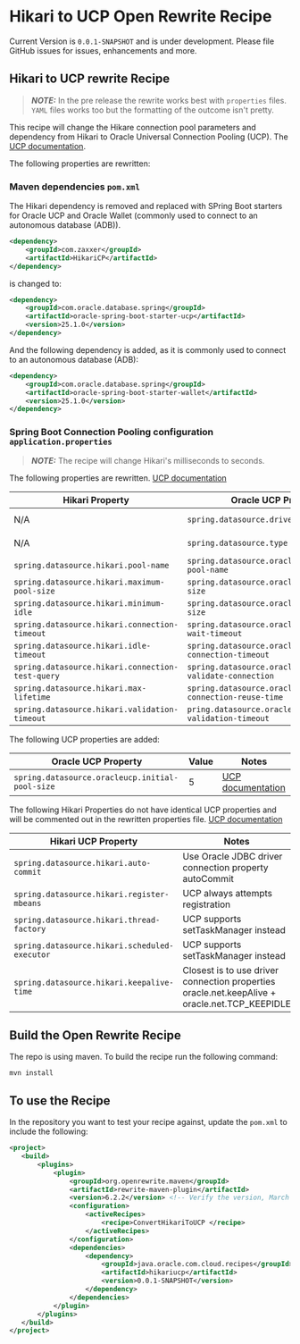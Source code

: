 # Hikari to UCP Open Rewrite Recipe

Current Version is `0.0.1-SNAPSHOT` and is under development. Please file GitHub issues for issues, enhancements and more.

## Hikari to UCP rewrite Recipe

> **_NOTE:_**  In the pre release the rewrite works best with `properties` files. `YAML` files works too but the formatting of the outcome isn't pretty.

This recipe will change the Hikare connection pool parameters and dependency from Hikari to Oracle Universal Connection Pooling (UCP). The [UCP documentation](https://docs.oracle.com/en/database/oracle/oracle-database/23/jjucp/index.html).

The following properties are rewritten:

### Maven dependencies `pom.xml`

The Hikari dependency is removed and replaced with SPring Boot starters for Oracle UCP and Oracle Wallet (commonly used to connect to an autonomous database (ADB)).

```xml
<dependency>
    <groupId>com.zaxxer</groupId>
    <artifactId>HikariCP</artifactId>
</dependency>
```

is changed to:

```xml
<dependency>
    <groupId>com.oracle.database.spring</groupId>
    <artifactId>oracle-spring-boot-starter-ucp</artifactId>
    <version>25.1.0</version>
</dependency>
```

And the following dependency is added, as it is commonly used to connect to an autonomous database (ADB):

```xml
<dependency>
    <groupId>com.oracle.database.spring</groupId>
    <artifactId>oracle-spring-boot-starter-wallet</artifactId>
    <version>25.1.0</version>
</dependency>
```

### Spring Boot Connection Pooling configuration `application.properties`

> **_NOTE:_**  The recipe will change Hikari's milliseconds to seconds.

The following properties are rewritten. [UCP documentation](https://docs.oracle.com/en/database/oracle/oracle-database/23/jjucp/index.html)

| Hikari Property | Oracle UCP Property | Notes |
|-----------------|---------------------|-------|
| N/A | `spring.datasource.driver-class-name` | Will be set to `oracle.jdbc.OracleDriver`       |
| N/A | `spring.datasource.type` | Will be set to `oracle.ucp.jdbc.PoolDataSource` |
| `spring.datasource.hikari.pool-name` | `spring.datasource.oracleucp.connection-pool-name` | |
| `spring.datasource.hikari.maximum-pool-size` | `spring.datasource.oracleucp.max-pool-size` | |
| `spring.datasource.hikari.minimum-idle` | `spring.datasource.oracleucp.min-pool-size` | |
| `spring.datasource.hikari.connection-timeout` | `spring.datasource.oracleucp.connection-wait-timeout` | |
| `spring.datasource.hikari.idle-timeout` | `spring.datasource.oracleucp.inactive-connection-timeout` | |
| `spring.datasource.hikari.connection-test-query` | `spring.datasource.oracleucp.s-q-l-for-validate-connection` | |
| `spring.datasource.hikari.max-lifetime` | `spring.datasource.oracleucp.max-connection-reuse-time` | |
| `spring.datasource.hikari.validation-timeout` | `pring.datasource.oracleucp.connection-validation-timeout` | |

The following UCP properties are added:

| Oracle UCP Property | Value | Notes |
|---------------------|-------|-------|
| `spring.datasource.oracleucp.initial-pool-size` | 5 | [UCP documentation](https://docs.oracle.com/en/database/oracle/oracle-database/23/jjucp/index.html) |

The following Hikari Properties do not have identical UCP properties and will be commented out in the rewritten properties file. [UCP documentation](https://docs.oracle.com/en/database/oracle/oracle-database/23/jjucp/index.html)

| Hikari UCP Property | Notes |
|---------------------|-------|
| `spring.datasource.hikari.auto-commit` | Use Oracle JDBC driver connection property autoCommit |
| `spring.datasource.hikari.register-mbeans` | UCP always attempts registration |
| `spring.datasource.hikari.thread-factory` | UCP supports setTaskManager instead |
| `spring.datasource.hikari.scheduled-executor` | UCP supports setTaskManager instead |
| `spring.datasource.hikari.keepalive-time` | Closest is to use driver connection properties oracle.net.keepAlive + oracle.net.TCP_KEEPIDLE |

## Build the Open Rewrite Recipe

The repo is using maven. To build the recipe run the following command:

```shell
mvn install
```

## To use the Recipe

 In the repository you want to test your recipe against, update the `pom.xml` to include the following:

 ```xml
 <project>
    <build>
        <plugins>
            <plugin>
                <groupId>org.openrewrite.maven</groupId>
                <artifactId>rewrite-maven-plugin</artifactId>
                <version>6.2.2</version> <!-- Verify the version, March 2025 -->
                <configuration>
                    <activeRecipes>
                        <recipe>ConvertHikariToUCP </recipe>
                    </activeRecipes>
                </configuration>
                <dependencies>
                    <dependency>
                        <groupId>java.oracle.com.cloud.recipes</groupId>
                        <artifactId>hikariucp</artifactId>
                        <version>0.0.1-SNAPSHOT</version>
                    </dependency>
                </dependencies>
            </plugin>
        </plugins>
    </build>
</project>
```
